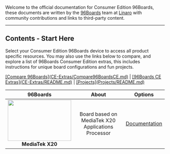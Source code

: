 Welcome to the official documentation for Consumer Edition 96Boards, these documents are written by the [96Boards](https://www.96boards.org) team at [Linaro](http://www.linaro.org) with community contributions and links to third-party content.

***

## Contents - Start Here

Select your Consumer Edition 96Boards device to access all product specific resources. You may also use the links below to compare, and explore a list of 96Boards Consumer Edition extras, this includes instructions for unique board configurations and fun projects.

<p align="left">
  <b></b>
  <a href="#">[Compare 96Boards](CE-Extras/Compare96BoardsCE.md)</a> |
  <a href="#">[96Boards CE Extras](CE-Extras/README.md)</a> |
  <a href="#">[Projects](Projects/README.md)</a>

| 96Boards  | About | Options | 
|:----:|:----:|:----:|
<img src="http://i.imgur.com/ndacN8g.png" data-canonical-src="http://i.imgur.com/ndacN8g.png" width="200" height="130" /><br> **MediaTek X20** | Board based on MediaTek X20 Applications Processor  | [Documentation](MediaTekX20/README.md)<br> |
